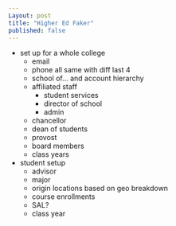 ```yaml
---
Layout: post
title: "Higher Ed Faker"
published: false
---
```


- set up for a whole college
  - email
  - phone all same with diff last 4
  - school of… and account hierarchy
  - affiliated staff
    - student services
    - director of school
    - admin
  - chancellor
  - dean of students
  - provost
  - board members
  - class years
- student setup
  - advisor
  - major
  - origin locations based on geo breakdown
  - course enrollments
  - SAL?
  - class year
  
  